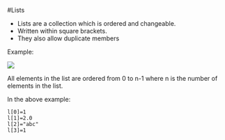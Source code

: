 #Lists

* Lists are a collection which is ordered and changeable.
* Written within square brackets.
* They also allow duplicate members

Example:


![](1.png)

All elements in the list are ordered from 0 to n-1 where n is the number of elements in the list.

In the above example:
```
l[0]=1
l[1]=2.0
l[2]="abc"
l[3]=1
```
